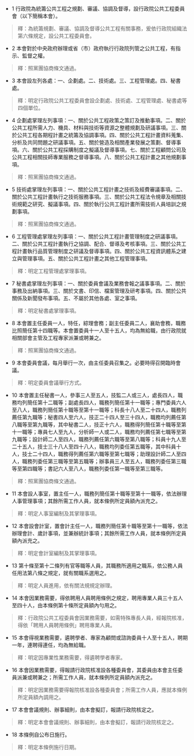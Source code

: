 * 1 行政院為統籌公共工程之規劃、審議、協調及督導，設行政院公共工程委員會（以下簡稱本會）。

> 釋：為統籌規劃、審議、協調及督導公共工程有關事務，爰依行政院組織法第六條規定，設公共工程委員會。

* 2 本會對於中央政府辦理或省（市）政府執行行政院列管之公共工程，有指示、監督之權。

> 釋：照黨團協商條文通過。

* 3 本會設左列各處：一、企劃處。二、技術處。三、工程管理處。四、秘書處。

> 釋：明定行政院公共工程委員會設企劃處、技術處、工程管理處、秘書處等四個單位。

* 4 企劃處掌理左列事項：一、關於公共工程政策之策訂及推動事項。二、關於公共工程所需人力、機具、材料與技術等資源之整體規劃及研議事項。三、關於公共工程各期程計畫之統籌及協調事項。四、關於公共工程計畫資料蒐集、分析及共同問題之研議事項。五、關於營造及相關產業發展之策劃、督導事項。六、關於公共工程採購制度之擬議及督導事項。七、關於工程顧問公司及公共工程相關技師專業服務之督導事項。八、關於公共工程計畫之其他規劃事項。

> 釋：照黨團協商條文通過。

* 5 技術處掌理左列事項：一、關於公共工程計畫之技術及經費審議事項。二、關於公共工程計畫執行之技術服務事項。三、關於公共工程法令規章及相關技術規範之研究、擬議事項。四、關於執行公共工程計畫所需技術人員培訓之規劃事項。

> 釋：照黨團協商條文通過。

* 6 工程管理處掌理左列事項：一、關於公共工程計畫管理制度之研議事項。二、關於公共工程計畫執行之協調、配合、督導及考核事項。三、關於公共工程計畫執行品質管理制度之研議及督導事項。四、關於公共工程資訊體系之建立與管理事項。五、關於公共工程計畫之其他工程管理事項。

> 釋：明定工程管理處掌理事項。

* 7 秘書處掌理左列事項：一、關於委員會議及業務會報之議事事項。二、關於事務及出納事項。三、關於文書、印信、檔案管理及研考事項。四、關於公共關係及新聞發布事項。五、不屬於其他各處、室之事項。

> 釋：明定秘書處掌理事項。

* 8 本會置主任委員一人，特任，綜理會務；副主任委員二人，襄助會務，職務比照簡任第十四職等。本會置委員十一人至十五人，均為無給職，由行政院就相關部會主管及工程專家派兼或聘兼之。

> 釋：照黨團協商條文通過。

* 9 本會委員會議，每月舉行一次，由主任委員召集之。必要時得召開臨時會議。

> 釋：明定委員會議舉行方式。

* 10 本會置主任秘書一人，參事三人至五人，技監二人或三人，處長四人，職務均列簡任第十二職等；副處長四人，職務列簡任第十一職等；專門委員六人至八人，職務列簡任第十職等至第十一職等；科長十八人至二十四人，職務列薦任第九職等；秘書四人至六人，技正二十四人至三十四人，職務均列薦任第八職等至第九職等，其中秘書二人，技正十六人，職務得列簡任第十職等至第十一職等；專員七人至九人，分析師一人或二人，職務均列薦任第七職等至第九職等；設計師二人至四人，職務列薦任第六職等至第八職等；科員十九人至二十五人，技士三十八人至四十八人，職務均列委任第五職等，其中科員十人，技士二十四人，職務得列薦任第六職等至第七職等；助理設計師二人至四人，職務列委任第三職等至第五職等；辦事員三人至五人，職務列委任第三職等至第四職等；書記六人至八人，職務列委任第一職等至第三職等。

> 釋：照黨團協商條文通過。

* 11 本會設人事室，置主任一人，職務列簡任第十職等至第十一職等，依法辦理人事管理事項；其餘所需工作人員，就本條例所定員額內派充之。

> 釋：明定人事室編制及其掌理事項。

* 12 本會設會計室，置會計主任一人，職務列簡任第十職等至第十一職等，依法辦理會計、歲計事項，並兼辦統計事項；其餘所需工作人員，就本條例所定員額內派充之。

> 釋：明定會計室編制及其掌理事項。

* 13 第十條至第十二條列有官等職等人員，其職務所適用之職系，依公務人員任用法第八條之規定，就有關職系選用之。

> 釋：明定人員進用，依有關法規規定辦理。

* 14 本會因業務需要，得依聘用人員聘用條例之規定，聘用專業人員三十五人至四十人，由本條例第十條所定員額內勻用之。

> 釋：行政院公共工程委員會因業務需要，如需特殊專長人員，經報院核准，得依「聘用人員聘用條例」聘用專業人員。

* 15 本會得視業務需要，遴聘學者、專家為顧問或諮詢委員十人至十五人，聘期一年，連聘得連任，均為無給職。

> 釋：明定因專業性業務需要，得遴聘學者專家。

* 16 本會因業務需要，得報請行政院核准設各種委員會，其委員由本會主任委員派兼或聘兼之；所需工作人員，就本條例所定員額內派充之。

> 釋：明定因業務需要得報院核准設各種委員會；所需工作人員，應就本條例所定員額內調用之。

* 17 本會會議規則、辦事細則，由本會擬訂，報請行政院核定之。

> 釋：明定本會會議規則、辦事細則，由本會擬訂，報請行政院核定之。

* 18 本條例自公布日施行。

> 釋：明定本條例施行日期。

